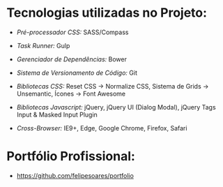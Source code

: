 # Tecnologias utilizadas no Projeto:

- *Pré-processador CSS:*
SASS/Compass

- *Task Runner:*
Gulp

- *Gerenciador de Dependências:*
Bower

- *Sistema de Versionamento de Código:*
Git

- *Bibliotecas CSS:*
Reset CSS -> Normalize CSS, Sistema de Grids -> Unsemantic, Ícones -> Font Awesome

- *Bibliotecas Javascript:*
jQuery, jQuery UI (Dialog Modal), jQuery Tags Input & Masked Input Plugin

- *Cross-Browser:*
IE9+, Edge, Google Chrome, Firefox, Safari

# Portfólio Profissional:

- <https://github.com/felipesoares/portfolio>
